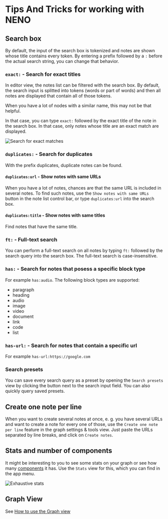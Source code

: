 # Tips And Tricks for working with NENO

## Search box
By default, the input of the search box is tokenized and notes are shown
whose title contains every token. By entering a prefix followed by a `:` before
the actual search string, you can change that behavior.

### `exact:` - Search for exact titles
In editor view, the notes list can be filtered with the search box. By default, the search input is splitted into tokens (words or part of words) and then all notes are displayed that contain all of those tokens.

When you have a lot of nodes with a similar name, this may not be that helpful.

In that case, you can type `exact:` followed by the exact title of the note in the search box. In that case, only notes whose title are an exact match are displayed.

![Search for exact matches](./img/exact%20matches.png)

### `duplicates:` - Search for duplicates

With the prefix duplicates, duplicate notes can be found.

#### `duplicates:url` - Show notes with same URLs

When you have a lot of notes, chances are that the same URL is included in several notes. To find such notes, use the `Show notes with same URLs` button in the note list control bar, or type  `duplicates:url` into the search box.

#### `duplicates:title` - Show notes with same titles

Find notes that have the same title.

### `ft:` - Full-text search
You can perform a full-text search on all notes by typing `ft:` followed by the search query
into the search box. The full-text search is case-insensitive.

### `has:` - Search for notes that posess a specific block type

For example `has:audio`. The following block types are supported:

* paragraph
* heading
* audio
* image
* video
* document
* link
* code
* list

### `has-url:` - Search for notes that contain a specific url

For example `has-url:https://google.com`

### Search presets

You can save every search query as a preset by opening the `Search presets` view by clicking the button next to the search input field. 
You can also quickly query saved presets.

## Create one note per line

When you want to create several notes at once, e. g. you have several URLs and want to create a note for every one of those, use the `Create one note per line` feature in the graph settings & tools view. Just paste the URLs separated by line breaks, and click on `Create notes`.

## Stats and number of components

It might be interesting to you to see some stats on your graph or see how many [components](https://en.wikipedia.org/wiki/Component_(graph_theory)) it has. Use the `Stats` view for this, which you can find in the app menu.

![Exhaustive stats](./img/exhaustive%20stats.png)

## Graph View

See [How to use the Graph view](./GraphView.md)